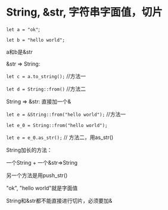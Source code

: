 # String, &str, 字符串字面值，切片

`let a = "ok"`; 

`let b = "hello world";`

a和b是&str 

&str => String:

`let c = a.to_string();` //方法一

`let d = String::from()` //方法二

String => &str: 直接加一个&

`let e = &String::from("hello world");` //方法一

`let e_0 = String::from("hello world");` 

`let e = e_0.as_str();` // 方法二，用as_str()

String加长的方法：

一个String + 一个&str=>String

另一个方法是用push_str()

"ok", "hello world"就是字面值

String和&str都不能直接进行切片，必须要加&

